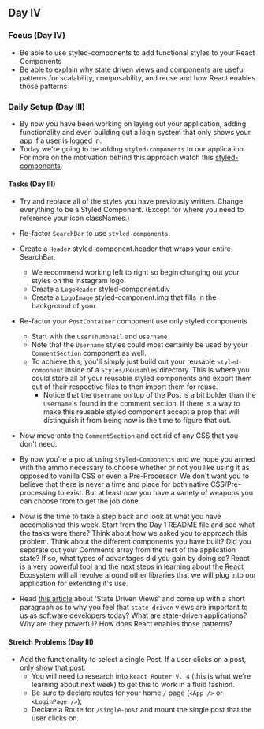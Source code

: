 ## Day IV

### Focus (Day IV)

- Be able to use styled-components to add functional styles to your React Components
- Be able to explain why state driven views and components are useful patterns for scalability, composability, and reuse and how React enables those patterns

### Daily Setup (Day III)

- By now you have been working on laying out your application, adding functionality and even building out a login system that only shows your app if a user is logged in.
- Today we're going to be adding `styled-components` to our application. For more on the motivation behind this approach watch this [styled-components](https://youtu.be/bIK2NwoK9xk).

#### Tasks (Day III)

- Try and replace all of the styles you have previously written. Change everything to be a Styled Component. (Except for where you need to reference your icon classNames.)

- Re-factor `SearchBar` to use `styled-components`.
- Create a `Header` styled-component.header that wraps your entire SearchBar.

  - We recommend working left to right so begin changing out your styles on the instagram logo.
  - Create a `LogoHeader` styled-component.div
  - Create a `LogoImage` styled-component.img that fills in the background of your

- Re-factor your `PostContainer` component use only styled components

  - Start with the `UserThumbnail` and `Username`
  - Note that the `Username` styles could most certainly be used by your `CommentSection` component as well.
  - To achieve this, you'll simply just build out your reusable `styled-component` inside of a `Styles/Reusables` directory. This is where you could store all of your reusable styled components and export them out of their respective files to then import them for reuse.
    - Notice that the `Username` on top of the Post is a bit bolder than the `Username`'s found in the comment section. If there is a way to make this reusable styled component accept a prop that will distinguish it from being now is the time to figure that out.

- Now move onto the `CommentSection` and get rid of any CSS that you don't need.
- By now you're a pro at using `Styled-Components` and we hope you armed with the ammo necessary to choose whether or not you like using it as opposed to vanilla CSS or even a Pre-Processor. We don't want you to believe that there is never a time and place for both native CSS/Pre-processing to exist. But at least now you have a variety of weapons you can choose from to get the job done.

- Now is the time to take a step back and look at what you have accomplished this week. Start from the Day 1 README file and see what the tasks were there? Think about how we asked you to approach this problem. Think about the different components you have built? Did you separate out your Comments array from the rest of the application state? If so, what types of advantages did you gain by doing so? React is a very powerful tool and the next steps in learning about the React Ecosystem will all revolve around other libraries that we will plug into our application for extending it's use.

- Read [this article](https://dev.to/nimmo/state-driven-development-for-user-interfaces-part-1-an-introduction-27f1) about 'State Driven Views' and come up with a short paragraph as to why you feel that `state-driven` views are important to us as software developers today? What are state-driven applications? Why are they powerful? How does React enables those patterns?

#### Stretch Problems (Day III)

- Add the functionality to select a single Post. If a user clicks on a post, only show that post.
  - You will need to research into `React Router V. 4` (this is what we're learning about next week) to get this to work in a fluid fashion.
  - Be sure to declare routes for your home `/` page (`<App />` or `<LoginPage />`);
  - Declare a Route for `/single-post` and mount the single post that the user clicks on.
